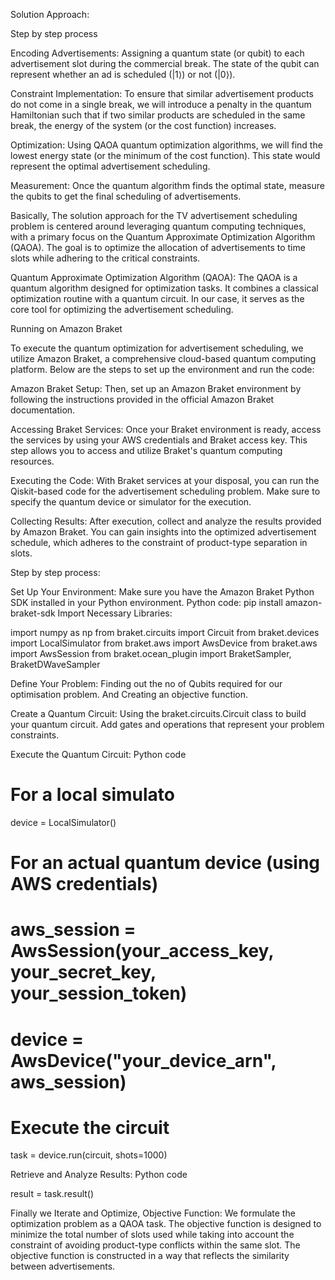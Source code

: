 Solution Approach:

Step by step process 

Encoding Advertisements:
Assigning a quantum state (or qubit) to each advertisement slot during the commercial break. The state of the qubit can represent whether an ad is scheduled (|1⟩) or not (|0⟩).

Constraint Implementation:
To ensure that similar advertisement products do not come in a single break, we will introduce a penalty in the quantum Hamiltonian such that if two similar products are scheduled in the same break, the energy of the system (or the cost function) increases.

Optimization:
Using QAOA quantum optimization algorithms, we will  find the lowest energy state (or the minimum of the cost function). This state would represent the optimal advertisement scheduling.

Measurement:
Once the quantum algorithm finds the optimal state, measure the qubits to get the final scheduling of advertisements.

Basically, The solution approach for the TV advertisement scheduling problem is centered around leveraging quantum computing techniques, with a primary focus on the Quantum Approximate Optimization Algorithm (QAOA). The goal is to optimize the allocation of advertisements to time slots while adhering to the critical constraints.

Quantum Approximate Optimization Algorithm (QAOA): The QAOA is a quantum algorithm designed for optimization tasks. It combines a classical optimization routine with a quantum circuit. In our case, it serves as the core tool for optimizing the advertisement scheduling.



Running on Amazon Braket

To execute the quantum optimization for advertisement scheduling, we utilize Amazon Braket, a comprehensive cloud-based quantum computing platform. Below are the steps to set up the environment and run the code:

Amazon Braket Setup: Then, set up an Amazon Braket environment by following the instructions provided in the official Amazon Braket documentation.

Accessing Braket Services: Once your Braket environment is ready, access the services by using your AWS credentials and Braket access key. This step allows you to access and utilize Braket's quantum computing resources.

Executing the Code: With Braket services at your disposal, you can run the Qiskit-based code for the advertisement scheduling problem. Make sure to specify the quantum device or simulator for the execution.

Collecting Results: After execution, collect and analyze the results provided by Amazon Braket. You can gain insights into the optimized advertisement schedule, which adheres to the constraint of product-type separation in slots.



Step by step process:

Set Up Your Environment:
Make sure you have the Amazon Braket Python SDK installed in your Python environment.
Python code: 
pip install amazon-braket-sdk
Import Necessary Libraries:

import numpy as np
from braket.circuits import Circuit
from braket.devices import LocalSimulator
from braket.aws import AwsDevice
from braket.aws import AwsSession
from braket.ocean_plugin import BraketSampler, BraketDWaveSampler

Define Your Problem:
Finding out the no of Qubits required for our optimisation problem. 
And Creating an objective function.

Create a Quantum Circuit:
Using the braket.circuits.Circuit class to build your quantum circuit. Add gates and operations that represent your problem constraints.


Execute the Quantum Circuit:
Python code
# For a local simulato
device = LocalSimulator()

# For an actual quantum device (using AWS credentials)
# aws_session = AwsSession(your_access_key, your_secret_key, your_session_token)
# device = AwsDevice("your_device_arn", aws_session)

# Execute the circuit
task = device.run(circuit, shots=1000)

Retrieve and Analyze Results:
Python code

result = task.result()

Finally we Iterate and Optimize,
Objective Function: We formulate the optimization problem as a QAOA task. The objective function is designed to minimize the total number of slots used while taking into account the constraint of avoiding product-type conflicts within the same slot. The objective function is constructed in a way that reflects the similarity between advertisements.



